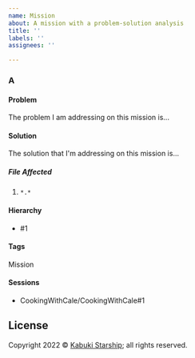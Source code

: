 ```yaml
---
name: Mission
about: A mission with a problem-solution analysis
title: ''
labels: ''
assignees: ''

---
```


### A

#### Problem

The problem I am addressing on this mission is...

#### Solution

The solution that I'm addressing on this mission is...

##### File Affected

1. `*.*`

#### Hierarchy

* #1

#### Tags

Mission

#### Sessions

* CookingWithCale/CookingWithCale#1

## License

Copyright 2022 © [Kabuki Starship](https://kabukistarship.com); all rights reserved.
